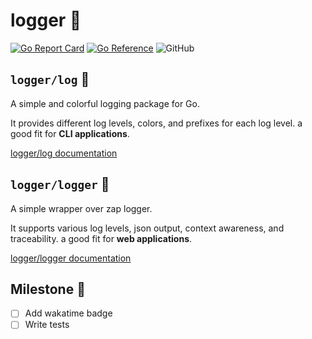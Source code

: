 # logger 📝

[![Go Report Card](https://goreportcard.com/badge/github.com/catalystgo/logger)](https://goreportcard.com/report/github.com/catalystgo/logger)
[![Go Reference](https://pkg.go.dev/badge/github.com/catalystgo/logger.svg)](https://pkg.go.dev/github.com/catalystgo/logger)
![GitHub](https://img.shields.io/github/license/catalystgo/logger)

## `logger/log` 🎨

A simple and colorful logging package for Go.

It provides different log levels, colors, and prefixes for each log level. a good fit for **CLI applications**.

[logger/log documentation](./log/README.md)

## `logger/logger` 📜

A simple wrapper over zap logger.

It supports various log levels, json output, context awareness, and traceability. a good fit for **web applications**.

[logger/logger documentation](./logger/README.md)

## Milestone 💎

- [ ] Add wakatime badge
- [ ] Write tests

